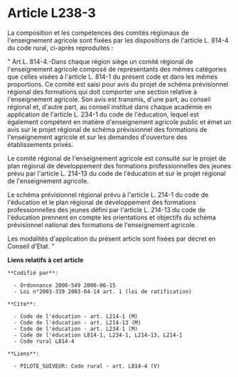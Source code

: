 # Article L238-3

La composition et les compétences des comités régionaux de l'enseignement agricole sont fixées par les dispositions de
l'article L. 814-4 du code rural, ci-après reproduites : 

" Art.L. 814-4.-Dans chaque région siège un comité régional de l'enseignement agricole composé de représentants des mêmes
catégories que celles visées à l'article L. 814-1 du présent code et dans les mêmes proportions. Ce comité est saisi pour
avis du projet de schéma prévisionnel régional des formations qui doit comporter une section relative à l'enseignement
agricole. Son avis est transmis, d'une part, au conseil régional et, d'autre part, au conseil institué dans chaque académie
en application de l'article L. 234-1 du code de l'éducation, lequel est également compétent en matière d'enseignement
agricole public et émet un avis sur le projet régional de schéma prévisionnel des formations de l'enseignement agricole et
sur les demandes d'ouverture des établissements privés. 

Le comité régional de l'enseignement agricole est consulté sur le projet de plan régional de développement des formations
professionnelles des jeunes prévu par l'article L. 214-13 du code de l'éducation et sur le projet régional de l'enseignement
agricole. 

Le schéma prévisionnel régional prévu à l'article L. 214-1 du code de l'éducation et le plan régional de développement des
formations professionnelles des jeunes défini par l'article L. 214-13 du code de l'éducation prennent en compte les
orientations et objectifs du schéma prévisionnel national des formations de l'enseignement agricole. 

Les modalités d'application du présent article sont fixées par décret en Conseil d'Etat. "

**Liens relatifs à cet article**

	**Codifié par**:

	  - Ordonnance 2000-549 2000-06-15
	  - Loi n°2003-339 2003-04-14 art. 1 (loi de ratification)

	**Cite**:

	  - Code de l'éducation - art. L214-1 (M)
	  - Code de l'éducation - art. L214-13 (M)
	  - Code de l'éducation - art. L234-1 (M)
	  - Code de l'éducation L814-1, L234-1, L214-13, L214-1
	  - Code rural L814-4

	**Liens**:

	  - PILOTE_SUIVEUR: Code rural - art. L814-4 (V)
